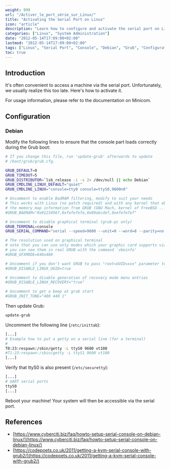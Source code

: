 ```yaml
---
weight: 999
url: "/Activer_le_port_série_sur_Linux/"
title: "Activating the Serial Port on Linux"
icon: "article"
description: "Learn how to configure and activate the serial port on Linux systems for remote access and management."
categories: ["Linux", "System Administration"]
date: "2012-05-14T17:09:00+02:00"
lastmod: "2012-05-14T17:09:00+02:00"
tags: ["Linux", "Serial Port", "Console", "Debian", "Grub", "Configuration"]
toc: true
---
```


## Introduction

It's often convenient to access a machine via the serial port. Unfortunately, we usually realize this too late. Here's how to activate it.

For usage information, please refer to the documentation on Minicom.

## Configuration

### Debian

Modify the following lines to ensure that the console part loads correctly during the Grub boot:

```bash {linenos=table,hl_lines=[8,16,17],anchorlinenos=true}
# If you change this file, run 'update-grub' afterwards to update
# /boot/grub/grub.cfg.

GRUB_DEFAULT=0
GRUB_TIMEOUT=5
GRUB_DISTRIBUTOR=`lsb_release -i -s 2> /dev/null || echo Debian`
GRUB_CMDLINE_LINUX_DEFAULT="quiet"
GRUB_CMDLINE_LINUX="console=tty0 console=ttyS0,9600n8"

# Uncomment to enable BadRAM filtering, modify to suit your needs
# This works with Linux (no patch required) and with any kernel that obtains
# the memory map information from GRUB (GNU Mach, kernel of FreeBSD ...)
#GRUB_BADRAM="0x01234567,0xfefefefe,0x89abcdef,0xefefefef"

# Uncomment to disable graphical terminal (grub-pc only)
GRUB_TERMINAL=console
GRUB_SERIAL_COMMAND="serial --speed=9600 --unit=0 --word=8 --parity=no --stop=1"

# The resolution used on graphical terminal
# note that you can use only modes which your graphic card supports via VBE
# you can see them in real GRUB with the command `vbeinfo'
#GRUB_GFXMODE=640x480

# Uncomment if you don't want GRUB to pass "root=UUID=xxx" parameter to Linux
#GRUB_DISABLE_LINUX_UUID=true

# Uncomment to disable generation of recovery mode menu entries
#GRUB_DISABLE_LINUX_RECOVERY="true"

# Uncomment to get a beep at grub start
#GRUB_INIT_TUNE="480 440 1"
```

Then update Grub:

```bash
update-grub
```

Uncomment the following line (`/etc/inittab`):

```bash {linenos=table,hl_lines=[4]}
[...]
# Example how to put a getty on a serial line (for a terminal)
#
T0:23:respawn:/sbin/getty -L ttyS0 9600 vt100
#T1:23:respawn:/sbin/getty -L ttyS1 9600 vt100
[...]
```

Verify that ttyS0 is also present (`/etc/securetty`):

```bash {linenos=table,hl_lines=[3]}
[...]
# UART serial ports
ttyS0
[...]
```

Reboot your machine! Your system will then be accessible via the serial port.

## References

- [https://www.cyberciti.biz/faq/howto-setup-serial-console-on-debian-linux/](https://www.cyberciti.biz/faq/howto-setup-serial-console-on-debian-linux/)
- [https://codepoets.co.uk/2011/getting-a-kvm-serial-console-with-grub2/](https://codepoets.co.uk/2011/getting-a-kvm-serial-console-with-grub2/)
